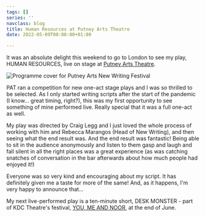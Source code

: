 ```yaml
---
tags: []
series: ''
navclass: blog
title: Human Resources at Putney Arts Theatre
date: 2022-05-09T00:00:00+01:00

---
```

It was an absolute delight this weekend to go to London to see my play, HUMAN RESOURCES, live on stage at [Putney Arts Theatre](https://www.putneyartstheatre.org.uk/).

![Programme cover for Putney Arts New Writing Festival](/uploads/2022/05/09/img_3055.JPG)

PAT ran a competition for new one-act stage plays and I was so thrilled to be selected. As I only started writing scripts after the start of the pandemic (I know... great timing, right?), this was my first opportunity to see something of mine performed live. Really special that it was a full one-act as well.

My play was directed by Craig Legg and I just loved the whole process of working with him and Rebecca Marangos (Head of New Writing), and then seeing what the end result was. And the end result was fantastic! Being able to sit in the audience anonymously and listen to them gasp and laugh and fall silent in all the right places was a great experience (as was catching snatches of conversation in the bar afterwards about how much people had enjoyed it!)

Everyone was so very kind and encouraging about my script. It has definitely given me a taste for more of the same! And, as it happens, I'm very happy to announce that...

My next live-performed play is a ten-minute short, DESK MONSTER - part of KDC Theatre's festival, [YOU, ME AND NOOR](https://www.kdctheatre.com/you-me-and-noor/), at the end of June.